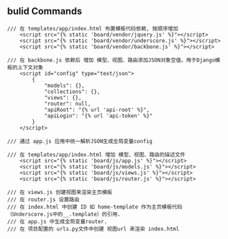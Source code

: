 ## bulid Commands 
    
    /// 在 templates/app/index.html 布置模板代码依赖, 按顺序增加
        <script src="{% static 'board/vendor/jquery.js' %}"></script>
        <script src="{% static 'board/vendor/underscore.js' %}"></script>
        <script src="{% static 'board/vendor/backbone.js' %}"></script>

    /// 在 backbone.js 依赖后 增加 模型、视图、路由添加JSON对象空值，用于Django模板的上下文对象
        <script id="config" type="text/json">
            {
                "models": {},
                "collections": {},
                "views": {},
                "router": null,
                "apiRoot": "{% url 'api-root' %}",
                "apiLogin": "{% url 'api-token' %}"
            }
        </script>
        
    /// 通过 app.js 应用中统一解析JSON生成全局变量config
    
    /// 在 templates/app/index.html 增加 模型、视图、路由的描述文件
        <script src="{% static 'board/js/app.js' %}"></script>
        <script src="{% static 'board/js/models.js' %}"></script>
        <script src="{% static 'board/js/views.js' %}"></script>
        <script src="{% static 'board/js/router.js' %}"></script>
    
    /// 在 views.js 创建视图来渲染主页模板
    /// 在 router.js 设置路由
    /// 在 index.html 中创建 ID 如 home-template 作为主页模板代码（Underscore.js中的__.template）的引用.
    /// 在 app.js 中生成全局变量router.
    /// 在 项目配置的 urls.py文件中创建 视图url 来渲染 index.html
